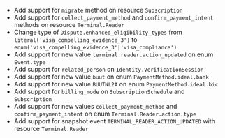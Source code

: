 * Add support for `migrate` method on resource `Subscription`
* Add support for `collect_payment_method` and `confirm_payment_intent` methods on resource `Terminal.Reader`
* Change type of `Dispute.enhanced_eligibility_types` from `literal('visa_compelling_evidence_3')` to `enum('visa_compelling_evidence_3'|'visa_compliance')`
* Add support for new value `terminal.reader.action_updated` on enum `Event.type`
* Add support for `related_person` on `Identity.VerificationSession`
* Add support for new value `buut` on enum `PaymentMethod.ideal.bank`
* Add support for new value `BUUTNL2A` on enum `PaymentMethod.ideal.bic`
* Add support for `billing_mode` on `SubscriptionSchedule` and `Subscription`
* Add support for new values `collect_payment_method` and `confirm_payment_intent` on enum `Terminal.Reader.action.type`
* Add support for snapshot event `TERMINAL_READER_ACTION_UPDATED` with resource `Terminal.Reader`